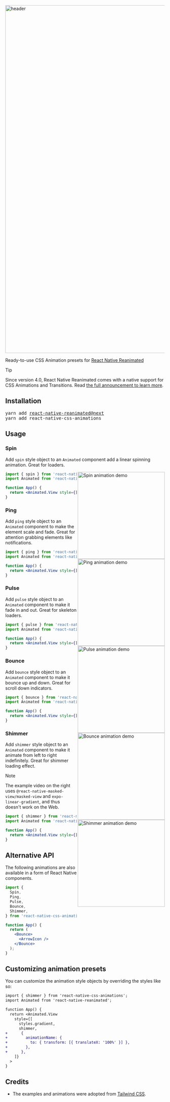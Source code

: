 <img width="1100" alt="header" src="https://github.com/user-attachments/assets/cbf6ecfa-8a0f-4841-8fc0-982aa04e618e" />

Ready-to-use CSS Animation presets for [React Native Reanimated](https://docs.swmansion.com/react-native-reanimated/)

> [!TIP]
> Since version 4.0, React Native Reanimated comes with a native support for CSS Animations and Transitions. Read [the full announcement to learn more](https://blog.swmansion.com/).

## Installation

<pre>
yarn add <a href="https://github.com/software-mansion/react-native-reanimated/docs/next/category/css-animations" target="_blank">react-native-reanimated@next</a>
yarn add react-native-css-animations
</pre>

## Usage

### Spin

Add `spin` style object to an `Animated` component add a linear spinning animation. Great for loaders.

<img src="https://github.com/user-attachments/assets/d3a87650-83f4-476b-bf85-832a3a2d0fea" alt="Spin animation demo" align="right" width="275" />

```jsx
import { spin } from 'react-native-css-animations';
import Animated from 'react-native-reanimated';

function App() {
  return <Animated.View style={[styles.spinner, spin]} />;
}
```

### Ping

Add `ping` style object to an `Animated` component to make the element scale and fade. Great for attention grabbing elements like notifications.

<img src="https://github.com/user-attachments/assets/51c604b4-621b-4821-ab9a-f289f15e07ae" alt="Ping animation demo" align="right" width="275" />

```jsx
import { ping } from 'react-native-css-animations';
import Animated from 'react-native-reanimated';

function App() {
  return <Animated.View style={[styles.notification, ping]} />;
}
```

### Pulse

Add `pulse` style object to an `Animated` component to make it fade in and out. Great for skeleton loaders.

<img src="https://github.com/user-attachments/assets/d36924b1-f4f8-4bd4-b3dd-a298d3b2f4b6" alt="Pulse animation demo" align="right" width="275"/>

```jsx
import { pulse } from 'react-native-css-animations';
import Animated from 'react-native-reanimated';

function App() {
  return <Animated.View style={[styles.skeleton, pulse]} />;
}
```

### Bounce

Add `bounce` style object to an `Animated` component to make it bounce up and down. Great for scroll down indicators.

<img src="https://github.com/user-attachments/assets/81e75ed0-b7ec-4f56-a06a-c593a626cb39" alt="Bounce animation demo" align="right" width="275" />

```jsx
import { bounce } from 'react-native-css-animations';
import Animated from 'react-native-reanimated';

function App() {
  return <Animated.View style={[styles.arrow, bounce]} />;
}
```

### Shimmer

Add `shimmer` style object to an `Animated` component to make it animate from left to right indefinitely. Great for shimmer loading effect.

<img src="https://github.com/user-attachments/assets/a64e8872-ce21-4681-9cc3-27b8497280ff" alt="Shimmer animation demo" align="right" width="275" />

> [!NOTE]
> The example video on the right uses `@react-native-masked-view/masked-view` and `expo-linear-gradient`, and thus doesn't work on the Web.

```jsx
import { shimmer } from 'react-native-css-animations';
import Animated from 'react-native-reanimated';

function App() {
  return <Animated.View style={[styles.gradient, shimmer]} />;
}
```

## Alternative API

The following animations are also available in a form of React Native components.

```jsx
import {
  Spin,
  Ping,
  Pulse,
  Bounce,
  Shimmer,
} from 'react-native-css-animations';

function App() {
  return (
    <Bounce>
      <ArrowIcon />
    </Bounce>
  );
}
```

## Customizing animation presets

You can customize the animation style objects by overriding the styles like so:

```diff
import { shimmer } from 'react-native-css-animations';
import Animated from 'react-native-reanimated';

function App() {
  return <Animated.View
    style={[
      styles.gradient,
      shimmer,
+      {
+        animationName: {
+          to: { transform: [{ translateX: '100%' }] },
+        },
+      },
    ]}
  >
}
```

## Credits

- The examples and animations were adopted from [Tailwind CSS](https://tailwindcss.com/docs/animation).
